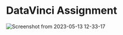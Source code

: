 # DataVinci Assignment
 
![Screenshot from 2023-05-13 12-33-17](https://github.com/bharathi729/DataVinci-Assignment/assets/105111939/6b34c8d2-cd28-4642-8686-f16ca6c489be)

